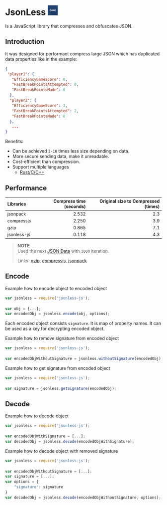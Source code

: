 # JsonLess <img src="https://raw.githubusercontent.com/7everen/jsonless-js/main/icons/icon-32.png" alt="icon for jsonless compressor/obfuscator">

Is a JavaScript library that compresses and obfuscates JSON.

## Introduction
It was designed for performant compress large JSON which has duplicated data properties like in the example:
```json
{
 "player1": {
   "EfficiencyGameScore": 0,
   "FastBreakPointsAttempted": 0,
   "FastBreakPointsMade": 0
  },
  "player2": {
   "EfficiencyGameScore": 3,
   "FastBreakPointsAttempted": 2,
   "FastBreakPointsMade": 0
  },
   ...
}

```

Benefits:
- Can be achieved `2-10` times less size depending on data.
- More secure sending data, make it unreadable.
- Cost-efficient than compression.
- Support multiple languages
  - [Rust/C/C++](https://github.com/7everen/jsonless-rs)

## Performance
| Libraries      | Compress time (seconds) | Original size to Compressed (times) |                
|:---------------|------------------------:|------------------------------------:|
| jsonpack       |                   2.532 |                                 2.3 |
| compressjs     |                   2.250 |                                 3.9 |
| gzip           |                   0.865 |                                 7.1 |
| jsonless-js    |                   0.118 |                                 4.3 |

> **NOTE**  
> Used the next [JSON Data](https://raw.githubusercontent.com/7everen/jsonless-js/main/test/test.json) with `1000` iteration.
>
> Links: [gzip](https://www.npmjs.com/package/zlib), [compressjs](https://www.npmjs.com/package/compressjs), [jsonpack](https://www.npmjs.com/package/jsonpack)


## Encode

Example how to encode object to encoded object
```js
var jsonless = require('jsonless-js');

var obj = {...};
var encodedObj = jsonless.encode(obj, options);

```

Each encoded object consists `signature`. It is map of property names. It can be used as a key for decrypting encoded object.

Example how to remove signature from encoded object
```js
var jsonless = require('jsonless-js');

var encodedObjWithoutSignature = jsonless.withoutSignature(encodedObj);

```

Example how to get signature from encoded object
```js
var jsonless = require('jsonless-js');

var signature = jsonless.getSignature(encodedObj);

```

## Decode

Example how to decode object
```js
var jsonless = require('jsonless-js');

var encodedObjWithSignature = [...];
var decodedObj = jsonless.decode(encodedObjWithSignature);

```

Example how to decode object with removed signature
```js
var jsonless = require('jsonless-js');

var encodedObjWithoutSignature = [...];
var signature = [...];
var options = {
    "signature": signature
}
var decodedObj = jsonless.decode(encodedObjWithoutSignature, options);

```